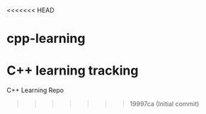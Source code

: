 <<<<<<< HEAD
# cpp-learning
C++ learning tracking
=======
C++ Learning Repo
>>>>>>> 19997ca (Initial commit)
